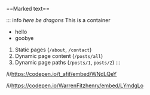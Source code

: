 ==Marked text==

::: info
_here be dragons_
This is a container

- hello
- goobye

1. Static pages (`/about`, `/contact`)
2. Dynamic page content (`/posts/all`)
3. Dynamic page paths (`/posts/1`, `posts/2`)
   :::

/i/https://codepen.io/t_afif/embed/WNdLQeY

/i/https://codepen.io/WarrenFitzhenry/embed/LYmdgLo
